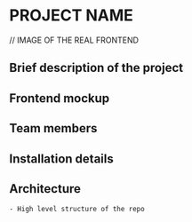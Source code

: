 # PROJECT NAME
// IMAGE OF THE REAL FRONTEND
## Brief description of the project
## Frontend mockup
## Team members
## Installation details
## Architecture
    - High level structure of the repo
